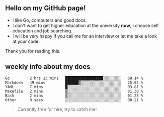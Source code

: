 ## Hello on my GitHub page!

- I like Go, computers and good docs.
- I don't want to get higher education at the university **now**, I choose self education and job searching.
- I will be very happy if you call me for an interview or let me take a look at your code.

Thank you for reading this.

## weekly info about my does
<!--START_SECTION:waka-->

```text
Go         2 hrs 13 mins   █████████████████░░░░░░░░   68.14 %
Markdown   49 mins         ██████▒░░░░░░░░░░░░░░░░░░   25.02 %
YAML       7 mins          █░░░░░░░░░░░░░░░░░░░░░░░░   03.81 %
Makefile   2 mins          ▒░░░░░░░░░░░░░░░░░░░░░░░░   01.30 %
Bash       2 mins          ▒░░░░░░░░░░░░░░░░░░░░░░░░   01.25 %
Other      0 secs          ░░░░░░░░░░░░░░░░░░░░░░░░░   00.21 %
```

<!--END_SECTION:waka-->

> Currently free for hire, try to catch me!
